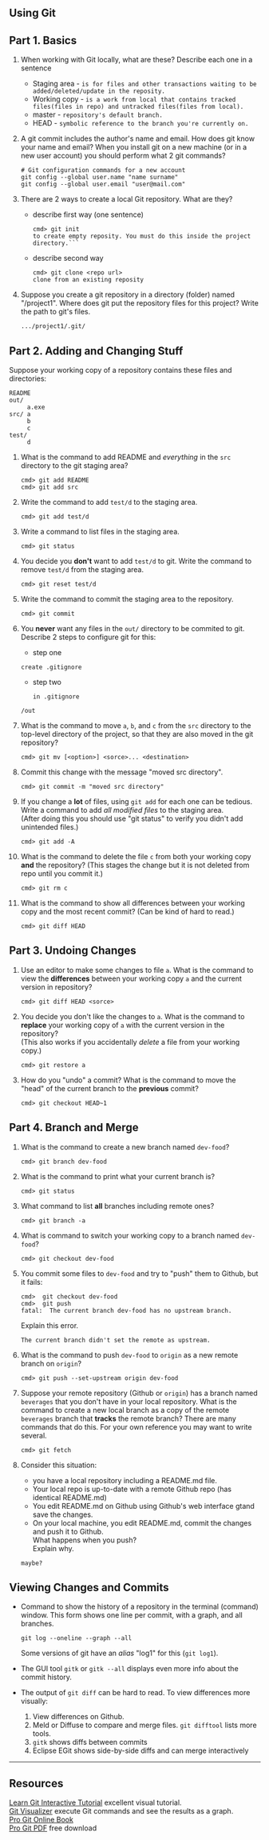 ## Using Git

## Part 1. Basics

1. When working with Git locally, what are these?  Describe each one in a sentence
   * Staging area - ```is for files and other transactions waiting to be added/deleted/update in the reposity.```
   * Working copy - ```is a work from local that contains tracked files(files in repo) and untracked files(files from local).```
   * master - ```repository's default branch.```
   * HEAD - ```symbolic reference to the branch you're currently on.```

2. A git commit includes the author's name and email.  How does git know your name and email?  When you install git on a new machine (or in a new user account) you should perform what 2 git commands?
    ```
    # Git configuration commands for a new account
    git config --global user.name "name surname"
    git config --global user.email "user@mail.com"
    ```
3. There are 2 ways to create a local Git repository.  What are they?
    - describe first way (one sentence)
        ```
        cmd> git init 
        to create empty reposity. You must do this inside the project directory.```
    - describe second way
        ```
        cmd> git clone <repo url>
        clone from an existing reposity 
        ```

4. Suppose you create a git repository in a directory (folder) named "/project1". Where does git put the repository files for this project? Write the path to git's files.
    ```
    .../project1/.git/
    ```

## Part 2. Adding and Changing Stuff

Suppose your working copy of a repository contains these files and directories:
```
README
out/
     a.exe
src/ a
     b
	 c
test/
     d
```     

1. What is the command to add README and *everything* in the `src` directory to the git staging area?

    ```
    cmd> git add README
    cmd> git add src
    ```

2. Write the command to add `test/d` to the staging area.
    ```
    cmd> git add test/d
    ```

3. Write a command to list files in the staging area.
    ```
    cmd> git status
    ```
4. You decide you **don't** want to add `test/d` to git.  Write the command to remove `test/d` from the staging area.
    ```
    cmd> git reset test/d
    ```

5. Write the command to commit the staging area to the repository.
    ```
    cmd> git commit
    ```

6. You **never** want any files in the `out/` directory to be commited to git. Describe 2 steps to configure git for this:
    * step one
    ```
    create .gitignore
    ```
	* step two
    
        ```in .gitignore```
    ```
    /out
    ```


7. What is the command to move `a`, `b`, and `c` from the `src` directory to the top-level directory of the project, so that they are also moved in the git repository?
    ```
    cmd> git mv [<option>] <sorce>... <destination>
    ```

8. Commit this change with the message "moved src directory".
    ```
    cmd> git commit -m "moved src directory"
    ```

9. If you change a **lot** of files, using `git add` for each one can be tedious.  Write a command to add *all modified files* to the staging area.   
    (After doing this you should use "git status" to verify you didn't add unintended files.)
    ```
    cmd> git add -A
    ```

10. What is the command to delete the file `c` from both your working copy **and** the repository? (This stages the change but it is not deleted from repo until you commit it.)
    ```
    cmd> git rm c
    ```

11. What is the command to show all differences between your working copy and the most recent commit? (Can be kind of hard to read.)
    ```
    cmd> git diff HEAD
    ```

## Part 3. Undoing Changes

1. Use an editor to make some changes to file `a`.  What is the command to view the **differences** between your working copy `a` and the current version in repository?
    ```
    cmd> git diff HEAD <sorce>
    ```

2. You decide you don't like the changes to `a`. What is the command to **replace** your working copy of `a` with the current version in the repository?    
    (This also works if you accidentally *delete* a file from your working copy.)
    ```
    cmd> git restore a
    ```

3. How do you "undo" a commit?  What is the command to move the "head" of the current branch to the **previous** commit?
    ```
    cmd> git checkout HEAD~1
    ```

## Part 4. Branch and Merge

1. What is the command to create a new branch named `dev-food`?
    ```
    cmd> git branch dev-food
    ```

2. What is the command to print what your current branch is?
    ```
    cmd> git status
    ```

3. What command to list **all** branches including remote ones?
    ```
    cmd> git branch -a
    ```

4. What is command to switch your working copy to a branch named `dev-food`?
    ```
    cmd> git checkout dev-food
    ```

5. You commit some files to `dev-food` and try to "push" them to Github, but it fails:

    ```
    cmd>  git checkout dev-food
    cmd>  git push
    fatal:  The current branch dev-food has no upstream branch. 
    ```
    Explain this error.
    ```
    The current branch didn't set the remote as upstream.
    ```

6. What is the command to push `dev-food` to `origin` as a new remote branch on `origin`?
    ```
    cmd> git push --set-upstream origin dev-food
    ```

7. Suppose your remote repository (Github or `origin`) has a branch named `beverages` that you don't have in your local repository.  What is the command to create a new local branch as a copy of the remote `beverages` branch that **tracks** the remote branch?
    There are many commands that do this.  For your own reference you may want to write several.
    ```
    cmd> git fetch
    ```


8. Consider this situation:
   - you have a local repository including a README.md file.
   - Your local repo is up-to-date with a remote Github repo (has identical README.md)
   - You edit README.md on Github using Github's web interface gtand save the changes.
   - On your local machine, you edit README.md, commit the changes and push it to Github.    
   What happens when you push?    
   Explain why.
    ```
    maybe?
    ```


## Viewing Changes and Commits

* Command to show the history of a repository in the terminal (command) window.  This form shows one line per commit, with a graph, and all branches.
    ```
    git log --oneline --graph --all
    ```
    Some versions of git have an *alias* "log1" for this (`git log1`).

* The GUI tool `gitk` or `gitk --all` displays even more info about the commit history.


* The output of `git diff` can be hard to read. To view differences more visually:

    1. View differences on Github.
    2. Meld or Diffuse to compare and merge files. `git difftool` lists more tools.
    3. `gitk` shows diffs between commits
    4. Eclipse EGit shows side-by-side diffs and can merge interactively

---
## Resources

[Learn Git Interactive Tutorial][LearnGitInteractive] excellent visual tutorial.   
[Git Visualizer][VisualizeGit] execute Git commands and see the results as a graph.    
[Pro Git Online Book][ProGit]    
[Pro Git PDF][ProGitPdf] free download

[ProGit]: https://www.git-scm.com/book/en/v2 "Pro Git online book on Git-scm.com"
[ProGitPdf]: https://progit2.s3.amazonaws.com/en/2016-03-22-f3531/progit-en.1084.pdf "Pro Git v.2 PDF on AWS. Longer, book format."
[LearnGitInteractive]: https://learngitbranching.js.org "Interactive graphical git tutorial"
[VisualizeGit]: http://git-school.github.io/visualizing-git/ "Online tools draws a graph of commits in a repo, as you type"
